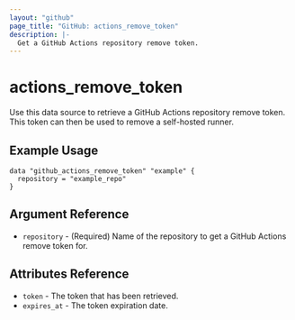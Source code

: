 ```yaml
---
layout: "github"
page_title: "GitHub: actions_remove_token"
description: |-
  Get a GitHub Actions repository remove token.
---
```


# actions_remove_token

Use this data source to retrieve a GitHub Actions repository remove token. This token can then be used to remove a self-hosted runner.

## Example Usage

```hcl
data "github_actions_remove_token" "example" {
  repository = "example_repo"
}
```

## Argument Reference

 * `repository` - (Required) Name of the repository to get a GitHub Actions remove token for.

## Attributes Reference

 * `token` - The token that has been retrieved.
 * `expires_at` - The token expiration date.
